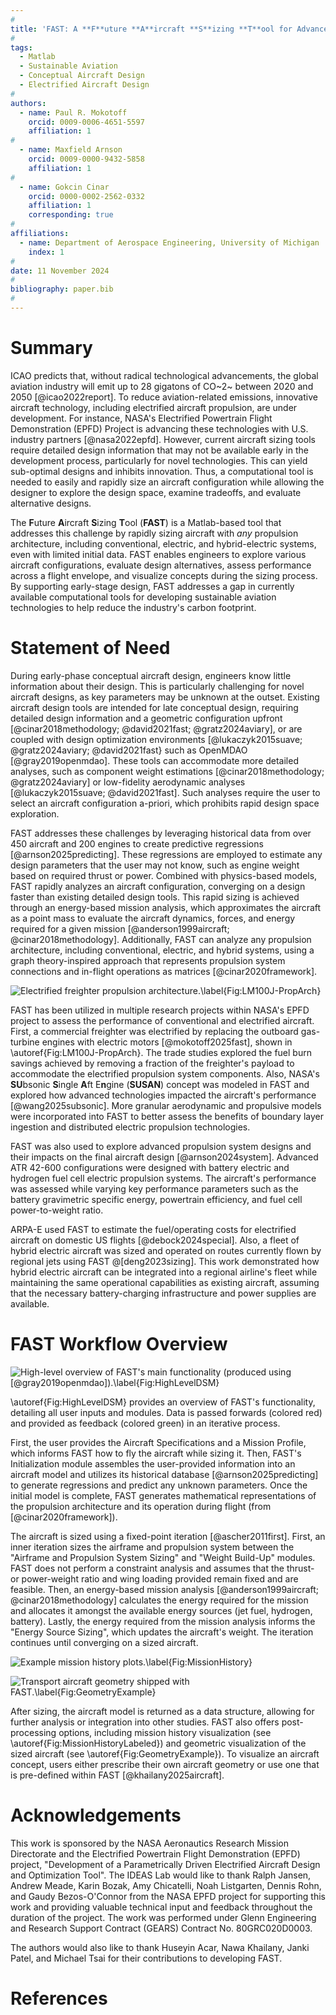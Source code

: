 ```yaml
---
#
title: 'FAST: A **F**uture **A**ircraft **S**izing **T**ool for Advanced Aircraft and Propulsion System Design'
#
tags:
  - Matlab
  - Sustainable Aviation
  - Conceptual Aircraft Design
  - Electrified Aircraft Design
#
authors:
  - name: Paul R. Mokotoff
    orcid: 0009-0006-4651-5597
    affiliation: 1
#
  - name: Maxfield Arnson
    orcid: 0009-0000-9432-5858
    affiliation: 1
#
  - name: Gokcin Cinar
    orcid: 0000-0002-2562-0332
    affiliation: 1
    corresponding: true
#
affiliations:
  - name: Department of Aerospace Engineering, University of Michigan
    index: 1
#   
date: 11 November 2024
#
bibliography: paper.bib
#
---
```


<!--------------------------------------------------------->
<!--------------------------------------------------------->
<!--------------------------------------------------------->

<!----------------------------
|                            |
| SUMMARY                    |
|                            |
----------------------------->

# Summary

ICAO predicts that, without radical technological advancements, the global aviation industry will emit up to 28 gigatons of CO~2~ between 2020 and 2050 [@icao2022report].
To reduce aviation-related emissions, innovative aircraft technology, including electrified aircraft propulsion, are under development.
For instance, NASA's Electrified Powertrain Flight Demonstration (EPFD) Project is advancing these technologies with U.S. industry partners [@nasa2022epfd].
However, current aircraft sizing tools require detailed design information that may not be available early in the development process, particularly for novel technologies.
This can yield sub-optimal designs and inhibits innovation.
Thus, a computational tool is needed to easily and rapidly size an aircraft configuration while allowing the designer to explore the design space, examine tradeoffs, and evaluate alternative designs.

The **F**uture **A**ircraft **S**izing **T**ool (**FAST**) is a Matlab-based tool that addresses this challenge by rapidly sizing aircraft with *any* propulsion architecture, including conventional, electric, and hybrid-electric systems, even with limited initial data.
FAST enables engineers to explore various aircraft configurations, evaluate design alternatives, assess performance across a flight envelope, and visualize concepts during the sizing process.
By supporting early-stage design, FAST addresses a gap in currently available computational tools for developing sustainable aviation technologies to help reduce the industry's carbon footprint.

<!--------------------------------------------------------->
<!--------------------------------------------------------->
<!--------------------------------------------------------->

<!----------------------------
|                            |
| STATEMENT OF NEED          |
|                            |
| From JOSS:                 |
| A Statement of need section|
| that clearly illustrates   |
| the research purpose of the|
| software and places it in  |
| the context of related work|
|                            |
----------------------------->

# Statement of Need

During early-phase conceptual aircraft design, engineers know little information about their design.
This is particularly challenging for novel aircraft designs, as key parameters may be unknown at the outset.
Existing aircraft design tools are intended for late conceptual design, requiring detailed design information and a geometric configuration upfront [@cinar2018methodology; @david2021fast; @gratz2024aviary], or are coupled with design optimization environments [@lukaczyk2015suave; @gratz2024aviary; @david2021fast} such as OpenMDAO [@gray2019openmdao].
These tools can accommodate more detailed analyses, such as component weight estimations [@cinar2018methodology; @gratz2024aviary] or low-fidelity aerodynamic analyses [@lukaczyk2015suave; @david2021fast]. Such analyses require the user to select an aircraft configuration a-priori, which prohibits rapid design space exploration.

FAST addresses these challenges by leveraging historical data from over 450 aircraft and 200 engines to create predictive regressions [@arnson2025predicting].
These regressions are employed to estimate any design parameters that the user may not know, such as engine weight based on required thrust or power.
Combined with physics-based models, FAST rapidly analyzes an aircraft configuration, converging on a design faster than existing detailed design tools.
This rapid sizing is achieved through an energy-based mission analysis, which approximates the aircraft as a point mass to evaluate the aircraft dynamics, forces, and energy required for a given mission [@anderson1999aircraft; @cinar2018methodology].
Additionally, FAST can analyze any propulsion architecture, including conventional, electric, and hybrid systems, using a graph theory-inspired approach that represents propulsion system connections and in-flight operations as matrices [@cinar2020framework].

![Electrified freighter propulsion architecture.\label{Fig:LM100J-PropArch}](Figures/ElectrifiedPropArch-NoLambda.PNG)

FAST has been utilized in multiple research projects within NASA's EPFD project to assess the performance of conventional and electrified aircraft.
First, a commercial freighter was electrified by replacing the outboard gas-turbine engines with electric motors [@mokotoff2025fast], shown in \autoref{Fig:LM100J-PropArch}.
The trade studies explored the fuel burn savings achieved by removing a fraction of the freighter's payload to accommodate the electrified propulsion system components.
Also, NASA's **SU**bsonic **S**ingle **A**ft E**n**gine (**SUSAN**) concept was modeled in FAST and explored how advanced technologies impacted the aircraft's performance [@wang2025subsonic].
More granular aerodynamic and propulsive models were incorporated into FAST to better assess the benefits of boundary layer ingestion and distributed electric propulsion technologies.

FAST was also used to explore advanced propulsion system designs and their impacts on the final aircraft design [@arnson2024system].
Advanced ATR 42-600 configurations were designed with battery electric and hydrogen fuel cell electric propulsion systems.
The aircraft's performance was assessed while varying key performance parameters such as the battery gravimetric specific energy, powertrain efficiency, and fuel cell power-to-weight ratio.

ARPA-E used FAST to estimate the fuel/operating costs for electrified aircraft on domestic US flights [@debock2024special].
Also, a fleet of hybrid electric aircraft was sized and operated on routes currently flown by regional jets using FAST @[deng2023sizing].
This work demonstrated how hybrid electric aircraft can be integrated into a regional airline's fleet while maintaining the same operational capabilities as existing aircraft, assuming that the necessary battery-charging infrastructure and power supplies are available.

<!--------------------------------------------------------->
<!--------------------------------------------------------->
<!--------------------------------------------------------->

<!----------------------------
|                            |
| FAST WORKFLOW              |
|                            |
----------------------------->

# FAST Workflow Overview

![High-level overview of FAST's main functionality (produced using [@gray2019openmdao]).\label{Fig:HighLevelDSM}](Figures/Collapsed-WtArrows-Edited.PNG)

\autoref{Fig:HighLevelDSM} provides an overview of FAST's functionality, detailing all user inputs and modules.
Data is passed forwards (colored red) and provided as feedback (colored green) in an iterative process.

First, the user provides the Aircraft Specifications and a Mission Profile, which informs FAST how to fly the aircraft while sizing it.
Then, FAST's Initialization module assembles the user-provided information into an aircraft model and utilizes its historical database [@arnson2025predicting] to generate regressions and predict any unknown parameters.
Once the initial model is complete, FAST generates mathematical representations of the propulsion architecture and its operation during flight (from [@cinar2020framework]).

The aircraft is sized using a fixed-point iteration [@ascher2011first].
First, an inner iteration sizes the airframe and propulsion system between the "Airframe and Propulsion System Sizing" and "Weight Build-Up" modules.
FAST does not perform a constraint analysis and assumes that the thrust- or power-weight ratio and wing loading provided remain fixed and are feasible.
Then, an energy-based mission analysis [@anderson1999aircraft; @cinar2018methodology] calculates the energy required for the mission and allocates it amongst the available energy sources (jet fuel, hydrogen, battery).
Lastly, the energy required from the mission analysis informs the "Energy Source Sizing", which updates the aircraft's weight.
The iteration continues until converging on a sized aircraft.

![Example mission history plots.\label{Fig:MissionHistory}](Figures/MissionHistoryLabeled.PNG)

![Transport aircraft geometry shipped with FAST.\label{Fig:GeometryExample}](Figures/Transport.PNG)

After sizing, the aircraft model is returned as a data structure, allowing for further analysis or integration into other studies.
FAST also offers post-processing options, including mission history visualization (see \autoref{Fig:MissionHistoryLabeled}) and geometric visualization of the sized aircraft (see \autoref{Fig:GeometryExample}).
To visualize an aircraft concept, users either prescribe their own aircraft geometry or use one that is pre-defined within FAST [@khailany2025aircraft].

<!--------------------------------------------------------->
<!--------------------------------------------------------->
<!--------------------------------------------------------->

<!----------------------------
|                            |
| ACKNOWLEDGEMENTS           |
|                            |
----------------------------->

# Acknowledgements

This work is sponsored by the NASA Aeronautics Research Mission Directorate and the Electrified Powertrain Flight Demonstration (EPFD) project, "Development of a Parametrically Driven Electrified Aircraft Design and Optimization Tool".
The IDEAS Lab would like to thank Ralph Jansen, Andrew Meade, Karin Bozak, Amy Chicatelli, Noah Listgarten, Dennis Rohn, and Gaudy Bezos-O'Connor from the NASA EPFD project for supporting this work and providing valuable technical input and feedback throughout the duration of the project.
The work was performed under Glenn Engineering and Research Support Contract (GEARS) Contract No. 80GRC020D0003.

The authors would also like to thank Huseyin Acar, Nawa Khailany, Janki Patel, and Michael Tsai for their contributions to developing FAST.

<!--------------------------------------------------------->
<!--------------------------------------------------------->
<!--------------------------------------------------------->

<!----------------------------
|                            |
| REFERENCES                 |
| (included automatically)   |
|                            |
----------------------------->

# References
